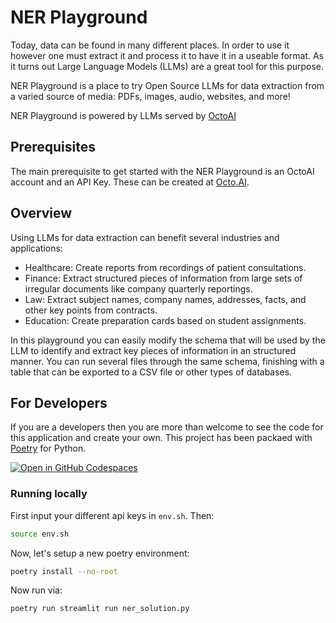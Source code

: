# NER Playground
Today, data can be found in many different places. In order to use it however one must extract it and process it to have it in a useable format. As it turns out Large Language Models (LLMs) are a great tool for this purpose.

NER Playground is a place to try Open Source LLMs for data extraction from a varied source of media: PDFs, images, audio, websites, and more!

NER Playground is powered by LLMs served by [OctoAI](https://octo.ai)


## Prerequisites
The main prerequisite to get started with the NER Playground is an OctoAI account and an API Key. These can be created at [Octo.AI](https://octo.ai).

## Overview
Using LLMs for data extraction can benefit several industries and applications:

* Healthcare: Create reports from recordings of patient consultations.
* Finance: Extract structured pieces of information from large sets of irregular documents like company quarterly reportings.
* Law: Extract subject names, company names, addresses, facts, and other key points from contracts.
* Education: Create preparation cards based on student assignments.

In this playground you can easily modify the schema that will be used by the LLM to identify and extract key pieces of information in an structured manner. You can run several files through the same schema, finishing with a table that can be exported to a CSV file or other types of databases.

## For Developers
If you are a developers then you are more than welcome to see the code for this application and create your own. This project has been packaed with [Poetry](https://python-poetry.org/docs/) for Python.

[![Open in GitHub Codespaces](https://github.com/codespaces/badge.svg)](https://codespaces.new/octoml/octoai-solutions)

### Running locally
First input your different api keys in `env.sh`. Then:
```bash
source env.sh
```

Now, let's setup a new poetry environment:
```bash
poetry install --no-root
```

Now run via:
```bash
poetry run streamlit run ner_solution.py
```

